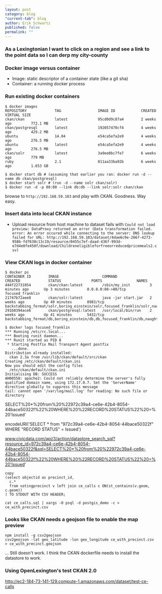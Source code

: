 ```yaml
---
layout: post
category: blog
"current-tab": blog
author: Erik Schwartz
published: false
permalink: ""
---
```


### As a Lexingtonian I want to click on a region and see a link to the point data so I can derp my city-county

### Docker image versus container

* Image: static descriptor of a container state (like a git sha)
* Container: a running docker process

### Run existing docker containers


```
$ docker images
REPOSITORY             TAG                 IMAGE ID            CREATED             VIRTUAL SIZE
ckan/ckan              latest              95cd0d9c87a4        2 weeks ago         772.1 MB
ckan/postgresql        latest              192057470cf4        4 weeks ago         429.2 MB
ubuntu                 14.04               e54ca5efa2e9        4 weeks ago         276.5 MB
ubuntu                 latest              e54ca5efa2e9        4 weeks ago         276.5 MB
ckan/solr              latest              3a9ee0bc7fe7        6 weeks ago         779 MB
ruby                   2.1                 011aa33ba92b        6 weeks ago         1.653 GB
```

```
$ docker start db # (assuming that earlier you ran: docker run -d --name db ckan/postgresql)
$ docker start solr # (run -d --name solr ckan/solr)
$ docker run -d -p 80:80 --link db:db --link solr:solr ckan/ckan
```

browse to `http://192.168.59.103` and play with CKAN. Goodness. Way easy.

### Insert data into local CKAN instance

* Upload resource from host machine to dataset fails with `Could not load preview: DataProxy returned an error (Data transformation failed. error: An error occured while connecting to the server: DNS lookup failed for URL: http://192.168.59.103/dataset/4dae6c9e-2667-4273-958b-fd7630c13c19/resource/0455c7ef-daad-436f-993d-e7d4e0fe450f/download/Childreneligibleforfreeorreducedpricemeals2.csv)`


### View CKAN logs in docker container

```
$ docker ps
CONTAINER ID        IMAGE                    COMMAND               CREATED             STATUS              PORTS                NAMES
d44f22731054        ckan/ckan:latest         /sbin/my_init         3 minutes ago       Up 3 minutes        0.0.0.0:80->80/tcp   focused_franklin                                                                              
21747b72aee8        ckan/solr:latest         java -jar start.jar   2 weeks ago         Up 40 minutes       8983/tcp             backstabbing_fermat/solr,boring_einstein/solr,focused_franklin/solr,naughty_fermi/solr,solr   
291b0394ace6        ckan/postgresql:latest   /usr/local/bin/run    2 weeks ago         Up 41 minutes       5432/tcp             backstabbing_fermat/db,boring_einstein/db,db,focused_franklin/db,naughty_fermi/db             
```

```
$ docker logs focused_franklin
*** Running /etc/rc.local...
*** Booting runit daemon...
*** Runit started as PID 8
 * Starting Postfix Mail Transport Agent postfix
   ...done.
Distribution already installed:
  ckan 2.3a from /usr/lib/ckan/default/src/ckan
Creating /etc/ckan/default/ckan.ini
Now you should edit the config files
  /etc/ckan/default/ckan.ini
Initialising DB: SUCCESS
AH00558: apache2: Could not reliably determine the server's fully qualified domain name, using 172.17.0.7. Set the 'ServerName' directive globally to suppress this message
tail: cannot open '/var/log/mail.log' for reading: No such file or directory
```

SELECT%20*%20from%20%22972c39a4-ce6e-42b4-8054-44bace50322f%22%20WHERE%20%22RECORD%20STATUS%22%20=%20'Issued'


encodeURI('SELECT * from "972c39a4-ce6e-42b4-8054-44bace50322f" WHERE "RECORD STATUS" = Issued')

www.civicdata.com/api/3/action/datastore_search_sql?resource_id=972c39a4-ce6e-42b4-8054-44bace50322f&sql=SELECT%20*%20from%20%22972c39a4-ce6e-42b4-8054-44bace50322f%22%20WHERE%20%22RECORD%20STATUS%22%20=%20'Issued'

```
copy
(select objectid as precinct_id,
  c.*
  from votingprecinct v left join ce_calls c ON(st_contains(v.geom, c.geom))
) TO STDOUT WITH CSV HEADER;
```

`cat ce_calls.sql | xargs -0 psql -d postgis_demo -c > ce_with_precinct.csv`

### Looks like CKAN needs a geojson file to enable the map preview


```
npm install -g csv2geojson
csv2geojson -lat geo_latitude -lon geo_longitude ce_with_precinct.csv  > ce_with_precinct.geojson
```

... Still doesn't work. I think the CKAN dockerfile needs to install the datastore to work.

### Using OpenLexington's test CKAN 2.0

http://ec2-184-73-141-129.compute-1.amazonaws.com/dataset/test-ce-calls